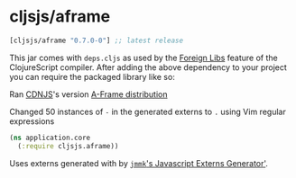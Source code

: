 # cljsjs/aframe

[](dependency)
```clojure
[cljsjs/aframe "0.7.0-0"] ;; latest release
```
[](/dependency)

This jar comes with `deps.cljs` as used by the [Foreign Libs][flibs] feature
of the ClojureScript compiler. After adding the above dependency to your project
you can require the packaged library like so:

Ran [CDNJS](https://cdnjs.com/libraries/aframe)'s version [A-Frame distribution](https://cdnjs.cloudflare.com/ajax/libs/aframe/0.7.0/aframe-master.js)

Changed 50 instances of ` - ` in the generated externs to `.` using Vim regular expressions

<!-- The generated A-Frame externs includes 50 instances of `<x> - <y>`, changed into `['<x>-<y>']` -->
<!-- with the follow regular expressions in Vim: -->
<!--  -->
<!-- - `%s/\v.(\w+) - (\w+)./['\1-\2'].` -->
<!-- Then followed by this to fix names with two dashes in their name (as in 'oculus-touch-controls') -->
<!-- - `%s/\v\']\.- (\w+)./-\1'].` -->
<!--  -->
<!-- The A-Frame source includes 42 instances of attempting to assing variables with `-`'s in their names. These were changed in Vim using the following regular expression: `%s/\v.(\w+) - (\w+)/['\1-\2']` -->

```clojure
(ns application.core
  (:require cljsjs.aframe))
```

Uses externs generated with by [`jmmk`'s Javascript Externs Generator'](https://github.com/jmmk/javascript-externs-generator).

[flibs]: https://github.com/clojure/clojurescript/wiki/Packaging-Foreign-Dependencies
